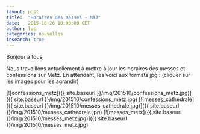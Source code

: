 ```yaml
---
layout: post
title:  "Horaires des messes - MàJ"
date:   2015-10-26 10:00:00 CET
author: luc
categories: nouvelles
insearch: true
---
```


Bonjour à tous,

Nous travaillons actuellement à mettre à jour les horaires des messes et confessions sur Metz. En attendant, les voici aux formats jpg : (cliquer sur les images pour les agrandir)

[![confessions_metz]({{ site.baseurl }}/img/201510/confessions_metz.jpg)]({{ site.baseurl }}/img/201510/confessions_metz.jpg)
[![messes_cathedrale]({{ site.baseurl }}/img/201510/messes_cathedrale.jpg)]({{ site.baseurl }}/img/201510/messes_cathedrale.jpg)
[![messes_metz]({{ site.baseurl }}/img/201510/messes_metz.jpg)]({{ site.baseurl }}/img/201510/messes_metz.jpg)
